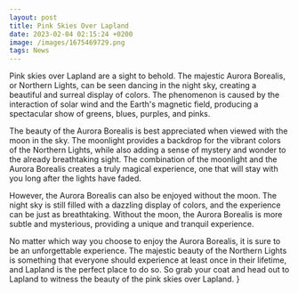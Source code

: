 ```yaml
--- 
layout: post 
title: Pink Skies Over Lapland
date: 2023-02-04 02:15:24 +0200 
image: /images/1675469729.png
tags: News 
--- 
```


Pink skies over Lapland are a sight to behold. The majestic Aurora Borealis, or Northern Lights, can be seen dancing in the night sky, creating a beautiful and surreal display of colors. The phenomenon is caused by the interaction of solar wind and the Earth's magnetic field, producing a spectacular show of greens, blues, purples, and pinks.

The beauty of the Aurora Borealis is best appreciated when viewed with the moon in the sky. The moonlight provides a backdrop for the vibrant colors of the Northern Lights, while also adding a sense of mystery and wonder to the already breathtaking sight. The combination of the moonlight and the Aurora Borealis creates a truly magical experience, one that will stay with you long after the lights have faded.

However, the Aurora Borealis can also be enjoyed without the moon. The night sky is still filled with a dazzling display of colors, and the experience can be just as breathtaking. Without the moon, the Aurora Borealis is more subtle and mysterious, providing a unique and tranquil experience.

No matter which way you choose to enjoy the Aurora Borealis, it is sure to be an unforgettable experience. The majestic beauty of the Northern Lights is something that everyone should experience at least once in their lifetime, and Lapland is the perfect place to do so. So grab your coat and head out to Lapland to witness the beauty of the pink skies over Lapland. }